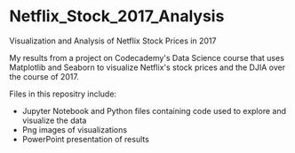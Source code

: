 # Netflix_Stock_2017_Analysis
Visualization and Analysis of Netflix Stock Prices in 2017

My results from a project on Codecademy's Data Science course that uses Matplotlib and Seaborn to visualize Netflix's stock prices and the DJIA over the course of 2017.

Files in this repositry include:
- Jupyter Notebook and Python files containing code used to explore and visualize the data
- Png images of visualizations
- PowerPoint presentation of results
